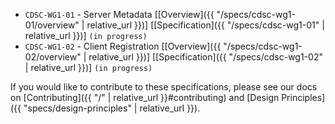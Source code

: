 * `CDSC-WG1-01` - Server Metadata [[Overview]({{ "/specs/cdsc-wg1-01/overview" | relative_url }})] [[Specification]({{ "/specs/cdsc-wg1-01" | relative_url }})] `(in progress)`
* `CDSC-WG1-02` - Client Registration [[Overview]({{ "/specs/cdsc-wg1-02/overview" | relative_url }})] [[Specification]({{ "/specs/cdsc-wg1-02" | relative_url }})] `(in progress)`

If you would like to contribute to these specifications, please see our docs on [Contributing]({{ "/" | relative_url }}#contributing) and [Design Principles]({{ "specs/design-principles" | relative_url }}).
